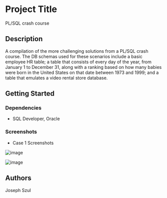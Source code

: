 # Project Title

PL/SQL crash course

## Description

A compilation of the more challenging solutions from a PL/SQL crash course. The DB schemas used for these scenarios include a basic employee HR table; a table that consists of every day of the year, from January 1 to December 31, along with a ranking based on how many babies were born in the United States on that date between 1973 and 1999; and a table that emulates a video rental store database.

## Getting Started

### Dependencies

* SQL Developer, Oracle 

### Screenshots
* Case 1 Screenshots

![image](https://user-images.githubusercontent.com/27320490/61598772-d58b9300-abe7-11e9-8359-7219eff95e01.png)

![image](https://user-images.githubusercontent.com/27320490/61598793-0ff53000-abe8-11e9-900d-9cd102c57ff2.png)




## Authors


Joseph Szul 
